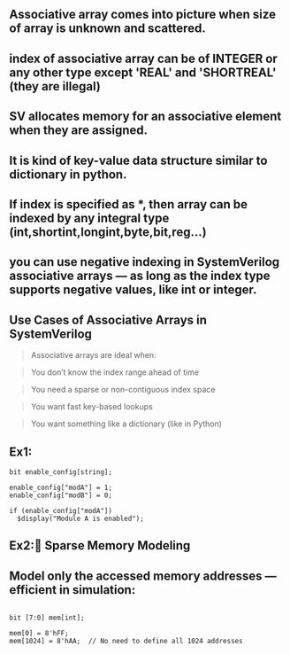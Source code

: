 ## Associative array comes into picture when size of array is **unknown and scattered.**
## index of associative array can be of INTEGER or any other type except 'REAL' and 'SHORTREAL' (they are illegal)
## SV allocates memory for an associative element when they are assigned.
## It is kind of key-value data structure similar to dictionary in python.
## If index is specified as *, then array can be indexed by any integral type (int,shortint,longint,byte,bit,reg...)
## you can use negative indexing in SystemVerilog associative arrays — as long as the index type supports negative values, like int or integer.

## Use Cases of Associative Arrays in SystemVerilog
> Associative arrays are ideal when:

> You don’t know the index range ahead of time

> You need a sparse or non-contiguous index space

> You want fast key-based lookups

> You want something like a dictionary (like in Python)

## Ex1:
```
bit enable_config[string];

enable_config["modA"] = 1;
enable_config["modB"] = 0;

if (enable_config["modA"])
  $display("Module A is enabled");
```

## Ex2:🧱 Sparse Memory Modeling
## Model only the accessed memory addresses — efficient in simulation:
```

bit [7:0] mem[int];

mem[0] = 8'hFF;
mem[1024] = 8'hAA;  // No need to define all 1024 addresses
```
